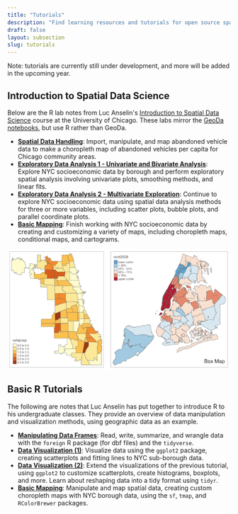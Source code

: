 ```yaml
---
title: "Tutorials"
description: "Find learning resources and tutorials for open source spatial analysis"
draft: false
layout: subsection
slug: tutorials
---
```


Note: tutorials are currently still under development, and more will be added in the upcoming year.

## Introduction to Spatial Data Science

Below are the R lab notes from Luc Anselin's [Introduction to Spatial Data Science](https://spatial.uchicago.edu/content/lectures-luc-anselin-uchicago) course at the University of Chicago. These labs mirror the [GeoDa notebooks](http://geodacenter.github.io/documentation.html), but use R rather than GeoDa.

* [**Spatial Data Handling**](https://spatialanalysis.github.io/lab_tutorials/1_R_Spatial_Data_Handling.html): Import, manipulate, and map abandoned vehicle data to make a choropleth map of abandoned vehicles per capita for Chicago community areas.
* [**Exploratory Data Analysis 1 - Univariate and Bivariate Analysis**](https://spatialanalysis.github.io/lab_tutorials/2_R_EDA_1.html): Explore NYC socioeconomic data by borough and perform exploratory spatial analysis involving univariate plots, smoothing methods, and linear fits.
* [**Exploratory Data Analysis 2 - Multivariate Exploration**](https://spatialanalysis.github.io/lab_tutorials/3_R_EDA_2.html): Continue to explore NYC socioeconomic data using spatial data analysis methods for three or more variables, including scatter plots, bubble plots, and parallel coordinate plots.
* [**Basic Mapping**](https://spatialanalysis.github.io/lab_tutorials/4_R_Mapping.html): Finish working with NYC socioeconomic data by creating and customizing a variety of maps, including choropleth maps, conditional maps, and cartograms.

![Choropleth Map of Abandoned Vehicle Per Capita in Chicago and Box Map of Rent in NYC](tutorials/choropleth-and-box-map.png)

## Basic R Tutorials

The following are notes that Luc Anselin has put together to introduce R to his undergraduate classes. They provide an overview of data manipulation and visualization methods, using geographic data as an example.

* [**Manipulating Data Frames**](html/dataframes-notebook.html): Read, write, summarize, and wrangle data with the `foreign` R package (for dbf files) and the `tidyverse`.
* [**Data Visualization (1)**](html/graphs1-notebook.html): Visualize data using the `ggplot2` package, creating scatterplots and fitting lines to NYC sub-borough data.
* [**Data Visualization (2)**](html/graphs2-notebook.html): Extend the visualizations of the previous tutorial, using `ggplot2` to customize scatterplots, create histograms, boxplots, and more. Learn about reshaping data into a tidy format using `tidyr`.
* [**Basic Mapping**](html/basic-mapping-notebook.html): Manipulate and map spatial data, creating custom choropleth maps with NYC borough data, using the `sf`, `tmap`, and `RColorBrewer` packages.

